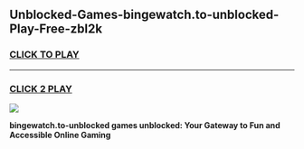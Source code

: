 
## Unblocked-Games-bingewatch.to-unblocked-Play-Free-zbl2k
<h3>
<a href="https://premium76.site?title=bingewatch.to-unblocked&ref=20M">CLICK TO PLAY</a></h3>
<hr>

<h3>
<a href="https://premium76.site?title=bingewatch.to-unblocked&ref=20M">CLICK 2 PLAY</a>
  
</h3>

<a href="https://premium76.site?title=bingewatch.to-unblocked&ref=19M"><img src="https://clearcache.store/games.png"></a>


**bingewatch.to-unblocked games unblocked: Your Gateway to Fun and Accessible Online Gaming**
